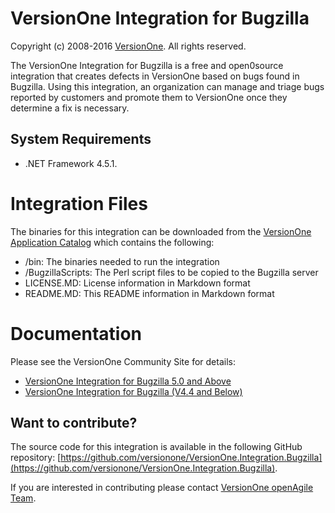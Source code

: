 # VersionOne Integration for Bugzilla

Copyright (c) 2008-2016 [VersionOne](http://versionone.com/).
All rights reserved.

The VersionOne Integration for Bugzilla is a free and open0source integration that creates defects in VersionOne based on bugs found in Bugzilla. Using this integration, an organization can manage and triage bugs reported by customers and promote them to VersionOne once they determine a fix is necessary.

## System Requirements

* .NET Framework 4.5.1.

# Integration Files

The binaries for this integration can be downloaded from the [VersionOne Application Catalog](http://appcatalog.versionone.com/VersionOne.Integration.Bugzilla) which contains the following:

* /bin: The binaries needed to run the integration  
* /BugzillaScripts: The Perl script files to be copied to the Bugzilla server  
* LICENSE.MD: License information in Markdown format  
* README.MD: This README information in Markdown format  

# Documentation

Please see the VersionOne Community Site for details:

* [VersionOne Integration for Bugzilla 5.0 and Above](https://community.versionone.com/VersionOne_Connect/Supported_Integrations/VersionOne_Integration_for_Bugzilla_5.0_and_Above)
* [VersionOne Integration for Bugzilla (V4.4 and Below)](https://community.versionone.com/VersionOne_Connect/Community_Supported_Integrations/VersionOne_Integration_for_Bugzilla_(V4.4_and_Below))

## Want to contribute?

The source code for this integration is available in the following GitHub repository: [https://github.com/versionone/VersionOne.Integration.Bugzilla](https://github.com/versionone/VersionOne.Integration.Bugzilla).

If you are interested in contributing please contact [VersionOne openAgile Team](mailto:openAgileSupport@versionone.com).


